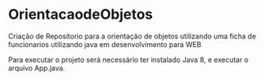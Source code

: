 # OrientacaodeObjetos
Criação de Repositorio para a orientação de objetos utilizando uma ficha de funcionarios utilizando java em desenvolvimento para WEB

Para executar o projeto será necessário ter instalado Java 8, e executar o arquivo App.java.
